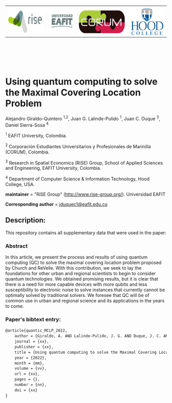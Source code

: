  <table class="border:1px solid black;margin-left:auto;margin-right:auto;">
   <th>
   <img src="figs/logo_rise_eafit.png" alt="RiSE-group logo" align="center" height=80 width=280>
  </th>
  <th>
   <img src="figs/corum.png" alt="World Bank logo" align="center" height=90  width=200> 
  </th>
  <th>
    <img src="figs/hood_college.png" alt="World Bank logo" align="center" height=90  width=145>
  </th>
</table> 





<br/><br/>
<br/><br/>
# 
# Using quantum computing to solve the Maximal Covering Location Problem

Alejandro Giraldo-Quintero <sup>1,2</sup>, Juan G. Lalinde-Pulido <sup>1</sup>, Juan C. Duque <sup>3</sup>, Daniel Sierra-Sosa <sup>4</sup>
 
<sup>1</sup> EAFIT University, Colombia.

<sup>2</sup> Corporación Estudiantes Universitarios y Profesionales de Marinilla (CORUM), Colombia.

<sup>3</sup> Research in Spatial Economics (RiSE) Group, School of Applied Sciences and Engineering, EAFIT University, Colombia.

<sup>4</sup> Department of Computer Science \& Information Technology, Hood College, USA.

__maintainer__ = "RiSE Group"  (http://www.rise-group.org/). Universidad EAFIT

__Corresponding author__ = jduquec1@eafit.edu.co

## Description:

This repository contains all supplementary data that were used in the paper:

### Abstract 

In this article, we present the process and results of using quantum computing (QC) to solve the maximal covering location problem proposed by Church and ReVelle. With this contribution, we seek to lay the foundations for other urban and regional scientists to begin to consider quantum technologies. We obtained promising results, but it is clear that there is a need for more capable devices with more qubits and less susceptibility to electronic noise to solve instances that currently cannot be optimally solved by traditional solvers. We foresee that QC will be of common use in urban and regional science and its applications in the years to come.

### Paper's bibtext entry:

```tex
@article{quantic_MCLP_2022,
    author = {Giraldo, A. AND Lalinde-Pulido, J. G. AND Duque, J. C. AND Sierra-Sosa, D.},
    journal = {xx},
    publisher = {xx},
    title = {Using quantum computing to solve the Maximal Covering Location Problem},
    year = {2022},
    month = {mm},
    volume = {vv},
    url = {xx},
    pages = {},
    number = {nn},
    doi = {xx}
}
```
